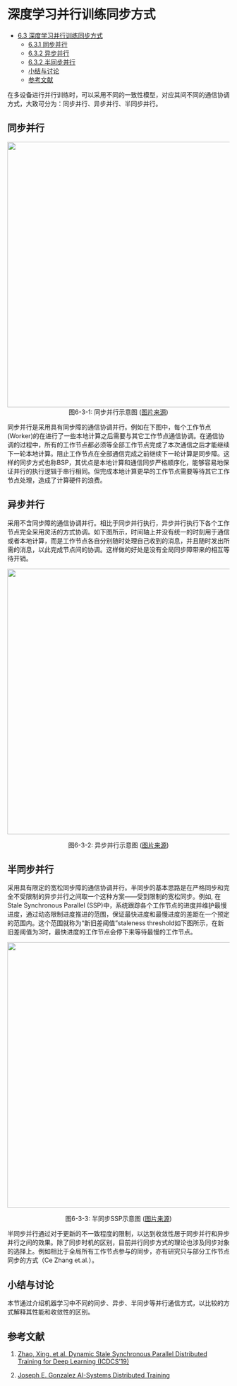 <!--Copyright © Microsoft Corporation. All rights reserved.
  适用于[License](https://github.com/microsoft/AI-System/blob/main/LICENSE)版权许可-->



# 深度学习并行训练同步方式

- [6.3 深度学习并行训练同步方式](#63-深度学习并行训练同步方式)
  - [6.3.1 同步并行](#631-同步并行)
  - [6.3.2 异步并行](#632-异步并行)
  - [6.3.2 半同步并行](#632-半同步并行)
  - [小结与讨论](#小结与讨论)
  - [参考文献](#参考文献)
  
在多设备进行并行训练时，可以采用不同的一致性模型，对应其间不同的通信协调方式，大致可分为：同步并行、异步并行、半同步并行。

## 同步并行

<center><img src="./img/image22.png" width="600" height="" /></center>
<center>图6-3-1: 同步并行示意图 (<a href=https://ucbrise.github.io/cs294-ai-sys-fa19/assets/lectures/lec06/06_distributed_training.pdf>图片来源</a>)</center>

同步并行是采用具有同步障的通信协调并行。例如在下图中，每个工作节点(Worker)的在进行了一些本地计算之后需要与其它工作节点通信协调。在通信协调的过程中，所有的工作节点都必须等全部工作节点完成了本次通信之后才能继续下一轮本地计算。阻止工作节点在全部通信完成之前继续下一轮计算是同步障。这样的同步方式也称BSP，其优点是本地计算和通信同步严格顺序化，能够容易地保证并行的执行逻辑于串行相同。但完成本地计算更早的工作节点需要等待其它工作节点处理，造成了计算硬件的浪费。


## 异步并行

采用不含同步障的通信协调并行。相比于同步并行执行，异步并行执行下各个工作节点完全采用灵活的方式协调。如下图所示，时间轴上并没有统一的时刻用于通信或者本地计算，而是工作节点各自分别随时处理自己收到的消息，并且随时发出所需的消息，以此完成节点间的协调。这样做的好处是没有全局同步障带来的相互等待开销。

<center><img src="./img/image23.png" width="600" height="" /></center>
<p style="text-align: center;">图6-3-2: 异步并行示意图 (<a href=https://ucbrise.github.io/cs294-ai-sys-fa19/assets/lectures/lec06/06_distributed_training.pdf>图片来源</a>)</p>

## 半同步并行

采用具有限定的宽松同步障的通信协调并行。半同步的基本思路是在严格同步和完全不受限制的异步并行之间取一个这种方案——受到限制的宽松同步。例如,
在 Stale Synchronous Parallel (SSP)中，系统跟踪各个工作节点的进度并维护最慢进度，通过动态限制进度推进的范围，保证最快进度和最慢进度的差距在一个预定的范围内。这个范围就称为“新旧差阈值”staleness threshold如下图所示，在新旧差阈值为3时，最快进度的工作节点会停下来等待最慢的工作节点。

<center><img src="./img/image24.png" width="600" height="" /></center>
<p style="text-align: center;"> 图6-3-3: 半同步SSP示意图 (<a href=https://ieeexplore.ieee.org/abstract/document/8885215>图片来源</a>) </p>


半同步并行通过对于更新的不一致程度的限制，以达到收敛性居于同步并行和异步并行之间的效果。除了同步时机的区别，目前并行同步方式的理论也涉及同步对象的选择上。例如相比于全局所有工作节点参与的同步，亦有研究只与部分工作节点同步的方式（Ce Zhang et.al.）。


## 小结与讨论

本节通过介绍机器学习中不同的同步、异步、半同步等并行通信方式，以比较的方式解释其性能和收敛性的区别。

## 参考文献

<div id="SSP"></div>

1. [Zhao, Xing, et al. Dynamic Stale Synchronous Parallel Distributed Training for Deep Learning (ICDCS’19)](https://ieeexplore.ieee.org/abstract/document/8885215)


<div id="AISysTraining"></div>

2. [Joseph E. Gonzalez AI-Systems Distributed Training](https://ucbrise.github.io/cs294-ai-sys-fa19/assets/lectures/lec06/06_distributed_training.pdf)

